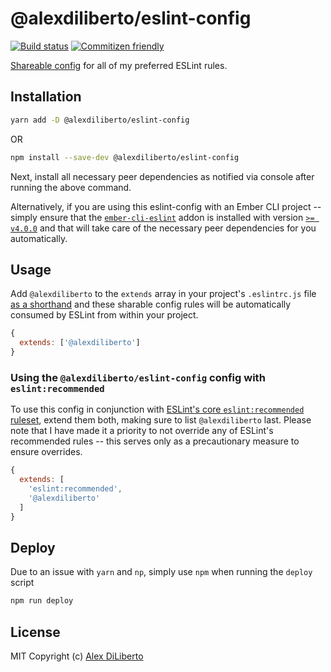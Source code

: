 # @alexdiliberto/eslint-config
[![Build status][travis-badge]][travis-url]
[![Commitizen friendly][cz-badge]][cz-cli-url]

[Shareable config](http://eslint.org/docs/developer-guide/shareable-configs.html) for all of my preferred ESLint rules.

## Installation
```bash
yarn add -D @alexdiliberto/eslint-config
```

OR

```bash
npm install --save-dev @alexdiliberto/eslint-config
```

Next, install all necessary peer dependencies as notified via console after running the above command.

Alternatively, if you are using this eslint-config with an Ember CLI project -- simply ensure that the [`ember-cli-eslint`](https://github.com/ember-cli/ember-cli-eslint) addon is installed with version [`>= v4.0.0`](https://github.com/ember-cli/ember-cli-eslint/releases/tag/v4.0.0) and that will take care of the necessary peer dependencies for you automatically.

## Usage
Add `@alexdiliberto` to the `extends` array in your project's `.eslintrc.js` file [as a shorthand](http://eslint.org/docs/developer-guide/shareable-configs#npm-scoped-modules) and these sharable config rules will be automatically consumed by ESLint from within your project.

```js
{
  extends: ['@alexdiliberto']
}
```

### Using the `@alexdiliberto/eslint-config` config with `eslint:recommended`

To use this config in conjunction with [ESLint's core `eslint:recommended` ruleset](http://eslint.org/docs/rules/), extend them both, making sure to list `@alexdiliberto` last. Please note that I have made it a priority to not override any of ESLint's recommended rules -- this serves only as a precautionary measure to ensure overrides.

```js
{
  extends: [
    'eslint:recommended',
    '@alexdiliberto'
  ]
}
```

## Deploy
Due to an issue with `yarn` and `np`, simply use `npm` when running the `deploy` script

```js
npm run deploy
```

## License
MIT Copyright (c) [Alex DiLiberto](https://alexdiliberto.com/)


[travis-badge]: https://travis-ci.org/alexdiliberto/eslint-config.svg?branch=master
[travis-url]: https://travis-ci.org/alexdiliberto/eslint-config
[cz-badge]: https://img.shields.io/badge/commitizen-friendly-brightgreen.svg
[cz-cli-url]: https://commitizen.github.io/cz-cli/
